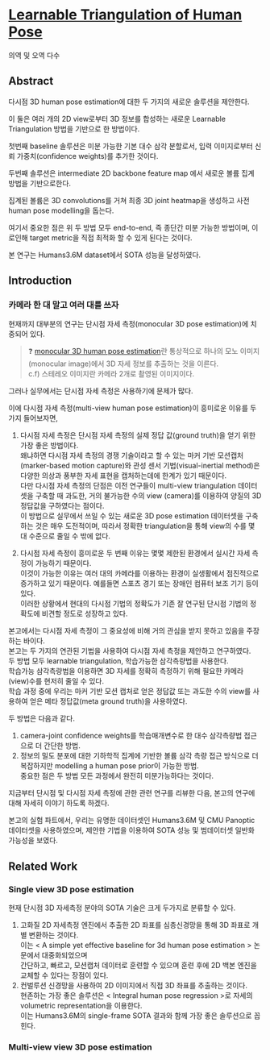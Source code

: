 # [Learnable Triangulation of Human Pose](https://arxiv.org/pdf/1905.05754v1.pdf)
의역 및 오역 다수

## Abstract


다시점 3D human pose estimation에 대한 두 가지의 새로운 솔루션을 제안한다.  

이 둘은 여러 개의 2D view로부터 3D 정보를 합성하는 새로운 Learnable Triangulation 방법을 기반으로 한 방법이다.  

첫번째 baseline 솔루션은 미분 가능한 기본 대수 삼각 분할로서, 입력 이미지로부터 신뢰 가중치(confidence weights)를 추가한 것이다.  

두번째 솔루션은 intermediate 2D backbone feature map 에서 새로운 볼륨 집계 방법을 기반으로한다.  

집계된 볼륨은 3D convolutions를 거쳐 최종 3D joint heatmap을 생성하고 사전 human pose modelling을 돕는다.  

여기서 중요한 점은 위 두 방법 모두 end-to-end, 즉 종단간 미분 가능한 방법이며, 이로인해 target metric을 직접 최적화 할 수 있게 된다는 것이다.  

본 연구는 Humans3.6M dataset에서 SOTA 성능을 달성하였다.  


## Introduction

### 카메라 한 대 말고 여러 대를 쓰자
현재까지 대부분의 연구는 단시점 자세 측정(monocular 3D pose estimation)에 치중되어 있다.

> :question: [monocular 3D human pose estimation](https://link.springer.com/10.1007%2F978-0-387-31439-6_584)란 통상적으로 하나의 모노 이미지(monocular image)에서 3D 자세 정보를 추출하는 것을 이른다.  
c.f) 스테레오 이미지란 카메라 2개로 촬영된 이미지이다.

그러나 실무에서는 단시점 자세 측정은 사용하기에 문제가 많다.  

이에 다시점 자세 측정(multi-view human pose estimation)이 흥미로운 이유를 두 가지 들어보자면,


1. 다시점 자세 측정은 단시점 자세 측정의 실제 정답 값(ground truth)을 얻기 위한 가장 좋은 방법이다.  
왜냐하면 다시점 자세 측정의 경쟁 기술이라고 할 수 있는 마커 기반 모션캡처(marker-based motion capture)와 관성 센서 기법(visual-inertial method)은 다양한 의상과 풍부한 자세 표현을 캡처하는데에 한계가 있기 때문이다.  
다만 다시점 자세 측정의 단점은 이전 연구들이 multi-view triangulation 데이터셋을 구축할 때 과도한, 거의 불가능한 수의 view (camera)를 이용하여 양질의 3D 정답값을 구하였다는 점이다.  
이 방법으로 실무에서 쓰일 수 있는 새로운 3D pose estimation 데이터셋을 구축하는 것은 매우 도전적이며, 따라서 정확한 triangulation을 통해 view의 수를 몇 대 수준으로 줄일 수 밖에 없다.  

2. 다시점 자세 측정이 흥미로운 두 번째 이유는 몇몇 제한된 환경에서 실시간 자세 측정이 가능하기 때문이다.  
이것이 가능한 이유는 여러 대의 카메라를 이용하는 환경이 실생활에서 점진적으로 증가하고 있기 때문이다. 예를들면 스포츠 경기 또는 장애인 컴퓨터 보조 기기 등이 있다.  
이러한 상황에서 현대의 다시점 기법의 정확도가 기존 잘 연구된 단시점 기법의 정확도에 비견할 정도로 성장하고 있다.  

본고에서는 다시점 자세 측정이 그 중요성에 비해 거의 관심을 받지 못하고 있음을 주장하는 바이다.  
본고는 두 가지의 연관된 기법을 사용하여 다시점 자세 측정을 제안하고 연구하였다.  
두 방법 모두 learnable triangulation, 학습가능한 삼각측량법을 사용한다.  
학습가능 삼각측량법을 이용하면 3D 자세를 정확히 측정하기 위해 필요한 카메라(view)수를 현저히 줄일 수 있다.  
학습 과정 중에 우리는 마커 기반 모션 캡처로 얻은 정답값 또는 과도한 수의 view를 사용하여 얻은 메타 정답값(meta ground truth)을 사용하였다.  

두 방법은 다음과 같다.  
1. camera-joint confidence weights를 학습매개변수로 한 대수 삼각측량법 접근으로 더 간단한 방법.
2. 정보의 밀도 분포에 대한 기하학적 집계에 기반한 볼륨 삼각 측량 접근 방식으로 더 복잡하지만 modelling a human pose prior이 가능한 방법.  
중요한 점은 두 방법 모든 과정에서 완전히 미분가능하다는 것이다.

지금부터 단시점 및 다시점 자세 측정에 관한 관련 연구를 리뷰한 다음, 본고의 연구에 대해 자세히 이야기 하도록 하겠다.

본고의 실험 파트에서, 우리는 유명한 데이터셋인 Humans3.6M 및 CMU Panoptic 데이터셋을 사용하였으며, 제안한 기법을 이용하여 SOTA 성능 및 범데이터셋 일반화 가능성을 보였다.

## Related Work

### Single view 3D pose estimation
현재 단시점 3D 자세측정 분야의 SOTA 기술은 크게 두가지로 분류할 수 있다.  
1. 고화질 2D 자세측정 엔진에서 추출한 2D 좌표를 심층신경망을 통해 3D 좌표로 개별 변환하는 것이다.  
이는 < A simple yet effective baseline for 3d human pose estimation > 논문에서 대중화되었으며  
간단하고, 빠르고, 모션캡처 데이터로 훈련할 수 있으며 훈련 후에 2D 백본 엔진을 교체할 수 있다는 장점이 있다.
2. 컨벌루션 신경망을 사용하여 2D 이미지에서 직접 3D 좌표를 추출하는 것이다.  
현존하는 가장 좋은 솔루션은 < Integral human pose regression >로 자세의 volumetric representation을 이용한다.  
이는 Humans3.6M의 single-frame SOTA 결과와 함께 가장 좋은 솔루션으로 꼽힌다.

### Multi-view view 3D pose estimation
